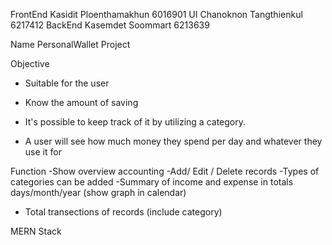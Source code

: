FrontEnd Kasidit Ploenthamakhun 6016901
UI Chanoknon Tangthienkul 6217412
BackEnd Kasemdet Soommart 6213639

Name PersonalWallet Project

Objective
- Suitable for the user
- Know the amount of saving
- It's possible to keep track of it
  by utilizing a category.

- A user will see how much
  money they spend per day and
  whatever they use it for

Function
-Show overview accounting
-Add/ Edit / Delete records
-Types of categories can be added
-Summary of income and expense in totals days/month/year (show graph in calendar)
- Total transections of records (include category)

MERN Stack